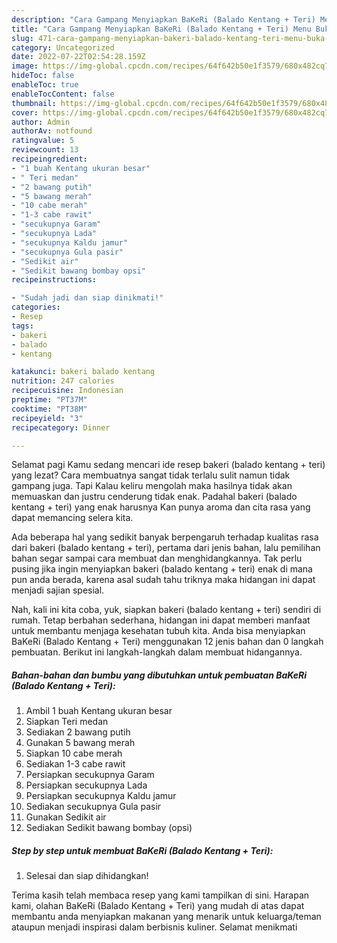 ```yaml
---
description: "Cara Gampang Menyiapkan BaKeRi (Balado Kentang + Teri) Menu Buka Puas"
title: "Cara Gampang Menyiapkan BaKeRi (Balado Kentang + Teri) Menu Buka Puas"
slug: 471-cara-gampang-menyiapkan-bakeri-balado-kentang-teri-menu-buka-puas
category: Uncategorized
date: 2022-07-22T02:54:28.159Z
image: https://img-global.cpcdn.com/recipes/64f642b50e1f3579/680x482cq70/bakeri-balado-kentang-teri-foto-resep-utama.jpg
hideToc: false
enableToc: true
enableTocContent: false
thumbnail: https://img-global.cpcdn.com/recipes/64f642b50e1f3579/680x482cq70/bakeri-balado-kentang-teri-foto-resep-utama.jpg
cover: https://img-global.cpcdn.com/recipes/64f642b50e1f3579/680x482cq70/bakeri-balado-kentang-teri-foto-resep-utama.jpg
author: Admin
authorAv: notfound
ratingvalue: 5
reviewcount: 13
recipeingredient:
- "1 buah Kentang ukuran besar"
- " Teri medan"
- "2 bawang putih"
- "5 bawang merah"
- "10 cabe merah"
- "1-3 cabe rawit"
- "secukupnya Garam"
- "secukupnya Lada"
- "secukupnya Kaldu jamur"
- "secukupnya Gula pasir"
- "Sedikit air"
- "Sedikit bawang bombay opsi"
recipeinstructions:

- "Sudah jadi dan siap dinikmati!"
categories:
- Resep
tags:
- bakeri
- balado
- kentang

katakunci: bakeri balado kentang 
nutrition: 247 calories
recipecuisine: Indonesian
preptime: "PT37M"
cooktime: "PT38M"
recipeyield: "3"
recipecategory: Dinner

---
```



Selamat pagi Kamu sedang mencari ide resep bakeri (balado kentang + teri) yang lezat? Cara membuatnya sangat tidak terlalu sulit namun tidak gampang juga. Tapi Kalau keliru mengolah maka hasilnya tidak akan memuaskan dan justru cenderung tidak enak. Padahal bakeri (balado kentang + teri) yang enak harusnya Kan punya aroma dan cita rasa yang dapat memancing selera kita.




Ada beberapa hal yang sedikit banyak berpengaruh terhadap kualitas rasa dari bakeri (balado kentang + teri), pertama dari jenis bahan, lalu pemilihan bahan segar sampai cara membuat dan menghidangkannya. Tak perlu pusing jika ingin menyiapkan bakeri (balado kentang + teri) enak di mana pun anda berada, karena asal sudah tahu triknya maka hidangan ini dapat menjadi sajian spesial.


Nah, kali ini kita coba, yuk, siapkan bakeri (balado kentang + teri) sendiri di rumah. Tetap berbahan sederhana, hidangan ini dapat memberi manfaat untuk membantu menjaga kesehatan tubuh kita. Anda bisa menyiapkan BaKeRi (Balado Kentang + Teri) menggunakan 12 jenis bahan dan 0 langkah pembuatan. Berikut ini langkah-langkah dalam membuat hidangannya.

<!--inarticleads1-->

##### Bahan-bahan dan bumbu yang dibutuhkan untuk pembuatan BaKeRi (Balado Kentang + Teri):

1. Ambil 1 buah Kentang ukuran besar
1. Siapkan  Teri medan
1. Sediakan 2 bawang putih
1. Gunakan 5 bawang merah
1. Siapkan 10 cabe merah
1. Sediakan 1-3 cabe rawit
1. Persiapkan secukupnya Garam
1. Persiapkan secukupnya Lada
1. Persiapkan secukupnya Kaldu jamur
1. Sediakan secukupnya Gula pasir
1. Gunakan Sedikit air
1. Sediakan Sedikit bawang bombay (opsi)




<!--inarticleads2-->

##### Step by step untuk membuat BaKeRi (Balado Kentang + Teri):


1. Selesai dan siap dihidangkan!



Terima kasih telah membaca resep yang kami tampilkan di sini. Harapan kami, olahan BaKeRi (Balado Kentang + Teri) yang mudah di atas dapat membantu anda menyiapkan makanan yang menarik untuk keluarga/teman ataupun menjadi inspirasi dalam berbisnis kuliner. Selamat menikmati
